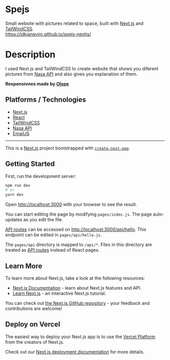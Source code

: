 # Spejs
Small website with pictures related to space, built with [Next.js](https://nextjs.org/) and [TailWindCSS](https://tailwindcss.com).  
https://idkjanevim.github.io/spejs-nextjs/

# Description
I used Next.js and TailWindCSS to create website that shows you diferent pictures from [Nasa API](https://api.nasa.gov) and also gives you explanation of them.  
  
**Responsivnes made by [Olspe](https://github.com/Olspe)**

## Platforms / Technologies
* [Next.js](https://nextjs.org/)
* [React](https://reactjs.org)
* [TailWindCSS](https://tailwindcss.com)
* [Nasa API](https://api.nasa.gov)
* [EmailJS](https://www.emailjs.com)



***
This is a [Next.js](https://nextjs.org/) project bootstrapped with [`create-next-app`](https://github.com/vercel/next.js/tree/canary/packages/create-next-app).

## Getting Started

First, run the development server:

```bash
npm run dev
# or
yarn dev
```

Open [http://localhost:3000](http://localhost:3000) with your browser to see the result.

You can start editing the page by modifying `pages/index.js`. The page auto-updates as you edit the file.

[API routes](https://nextjs.org/docs/api-routes/introduction) can be accessed on [http://localhost:3000/api/hello](http://localhost:3000/api/hello). This endpoint can be edited in `pages/api/hello.js`.

The `pages/api` directory is mapped to `/api/*`. Files in this directory are treated as [API routes](https://nextjs.org/docs/api-routes/introduction) instead of React pages.

## Learn More

To learn more about Next.js, take a look at the following resources:

- [Next.js Documentation](https://nextjs.org/docs) - learn about Next.js features and API.
- [Learn Next.js](https://nextjs.org/learn) - an interactive Next.js tutorial.

You can check out [the Next.js GitHub repository](https://github.com/vercel/next.js/) - your feedback and contributions are welcome!

## Deploy on Vercel

The easiest way to deploy your Next.js app is to use the [Vercel Platform](https://vercel.com/new?utm_medium=default-template&filter=next.js&utm_source=create-next-app&utm_campaign=create-next-app-readme) from the creators of Next.js.

Check out our [Next.js deployment documentation](https://nextjs.org/docs/deployment) for more details.
